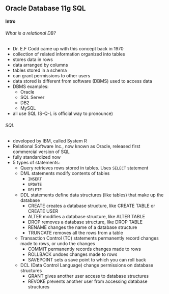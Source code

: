 ## Oracle Database 11g SQL

#### Intro

###### What is a relational DB?
- Dr. E.F Codd came up with this concept back in 1970
- collection of related information organized into tables
- stores data in rows
- data arranged by columns
- tables stored in a schema
- can grant permissions to other users
- data stored is different from software (DBMS) used to access data
- DBMS examples:
  - Oracle
  - SQL Server
  - DB2
  - MySQL
- all use SQL (S-Q-L is official way to pronounce)

###### SQL
- developed by IBM, called System R
- Relational Software Inc., now known as Oracle, released first commercial version of SQL
- fully standardized now
- 5 types of statements:
  - Query retrieves rows stored in tables. Uses `SELECT` statement
  - DML statements modify contents of tables
    - `INSERT`
    - `UPDATE`
    - `DELETE`
  - DDL statements define data structures (like tables) that make up the database
    - CREATE creates a database structure, like CREATE TABLE or CREATE USER
    - ALTER modifies a database structure, like ALTER TABLE
    - DROP removes a database structure, like DROP TABLE
    - RENAME changes the name of a database structure
    - TRUNCATE removes all the rows from a table
  - Transaction Control (TC) statements permanently record changes made to rows, or undo the changes
    - COMMIT permanently records changes made to rows
    - ROLLBACK undoes changes made to rows
    - SAVEPOINT sets a save point to which you can roll back
  - DCL (Data Control Language) change permissions on database structures
    - GRANT gives another user access to database structures
    - REVOKE prevents another user from accessing database structures
    
